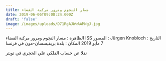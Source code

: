 ```yaml
---
title: مسار النجوم ومرور مركبة الفضاء
date: 2019-06-06T09:08:24.000Z
draft: 'false'
image: /images/uploads/D71RgAJWwAAMNgJ.jpg
---
```


الظاهرة : مسار النجوم ومرور مركبة الفضاء ISS 
المصور : Jürgen Knobloch
التاريخ : 7 مايو 2019
المكان : بلدة بريفيسسان-مون في فرنسا

نقلا عن حساب الفلكي علي الحجري في تويتر
